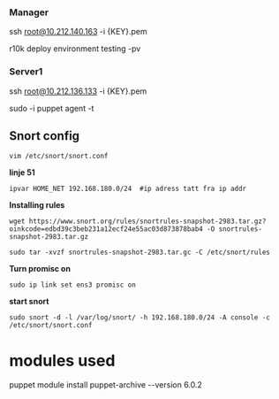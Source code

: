 ### Manager

ssh root@10.212.140.163 -i {KEY}.pem

r10k deploy environment testing -pv

### Server1

ssh root@10.212.136.133 -i {KEY}.pem

sudo -i
puppet agent -t


## Snort config 

    vim /etc/snort/snort.conf

 **linje 51**  

    ipvar HOME_NET 192.168.180.0/24  #ip adress tatt fra ip addr

**Installing rules**

    wget https://www.snort.org/rules/snortrules-snapshot-2983.tar.gz?oinkcode=edbd39c3beb231a12ecf24e55ac03d873878bab4 -O snortrules-snapshot-2983.tar.gz

    sudo tar -xvzf snortrules-snapshot-2983.tar.gc -C /etc/snort/rules


**Turn promisc on** 

    sudo ip link set ens3 promisc on

**start snort**

    sudo snort -d -l /var/log/snort/ -h 192.168.180.0/24 -A console -c /etc/snort/snort.conf



# modules used

puppet module install puppet-archive --version 6.0.2

